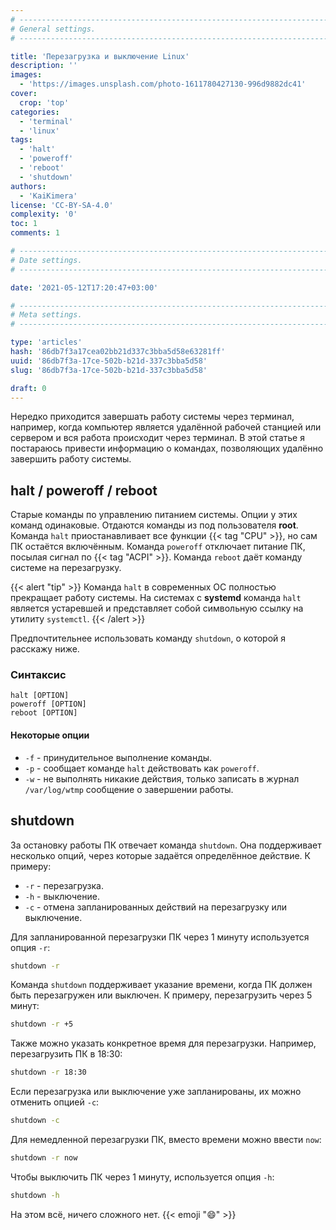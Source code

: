 ```yaml
---
# -------------------------------------------------------------------------------------------------------------------- #
# General settings.
# -------------------------------------------------------------------------------------------------------------------- #

title: 'Перезагрузка и выключение Linux'
description: ''
images:
  - 'https://images.unsplash.com/photo-1611780427130-996d9882dc41'
cover:
  crop: 'top'
categories:
  - 'terminal'
  - 'linux'
tags:
  - 'halt'
  - 'poweroff'
  - 'reboot'
  - 'shutdown'
authors:
  - 'KaiKimera'
license: 'CC-BY-SA-4.0'
complexity: '0'
toc: 1
comments: 1

# -------------------------------------------------------------------------------------------------------------------- #
# Date settings.
# -------------------------------------------------------------------------------------------------------------------- #

date: '2021-05-12T17:20:47+03:00'

# -------------------------------------------------------------------------------------------------------------------- #
# Meta settings.
# -------------------------------------------------------------------------------------------------------------------- #

type: 'articles'
hash: '86db7f3a17cea02bb21d337c3bba5d58e63281ff'
uuid: '86db7f3a-17ce-502b-b21d-337c3bba5d58'
slug: '86db7f3a-17ce-502b-b21d-337c3bba5d58'

draft: 0
---
```


Нередко приходится завершать работу системы через терминал, например, когда компьютер является удалённой рабочей станцией или сервером и вся работа происходит через терминал. В этой статье я постараюсь привести информацию о командах, позволяющих удалённо завершить работу системы.

<!--more-->

## halt / poweroff / reboot

Старые команды по управлению питанием системы. Опции у этих команд одинаковые. Отдаются команды из под пользователя **root**. Команда `halt` приостанавливает все функции {{< tag "CPU" >}}, но сам ПК остаётся включённым. Команда `poweroff` отключает питание ПК, посылая сигнал по {{< tag "ACPI" >}}. Команда `reboot` даёт команду системе на перезагрузку.

{{< alert "tip" >}}
Команда `halt` в современных ОС полностью прекращает работу системы. На системах с **systemd** команда `halt` является устаревшей и представляет собой символьную ссылку на утилиту `systemctl`.
{{< /alert >}}

Предпочтительнее использовать команду `shutdown`, о которой я расскажу ниже.

### Синтаксис

```text
halt [OPTION]
poweroff [OPTION]
reboot [OPTION]
```

#### Некоторые опции

- `-f` - принудительное выполнение команды.
- `-p` - сообщает команде `halt` действовать как `poweroff`.
- `-w` - не выполнять никакие действия, только записать в журнал `/var/log/wtmp` сообщение о завершении работы.

## shutdown

За остановку работы ПК отвечает команда `shutdown`. Она поддерживает несколько опций, через которые задаётся определённое действие. К примеру:

- `-r` - перезагрузка.
- `-h` - выключение.
- `-c` - отмена запланированных действий на перезагрузку или выключение.

Для запланированной перезагрузки ПК через 1 минуту используется опция `-r`:

```bash
shutdown -r
```

Команда `shutdown` поддерживает указание времени, когда ПК должен быть перезагружен или выключен. К примеру, перезагрузить через 5 минут:

```bash
shutdown -r +5
```

Также можно указать конкретное время для перезагрузки. Например, перезагрузить ПК в 18:30:

```bash
shutdown -r 18:30
```

Если перезагрузка или выключение уже запланированы, их можно отменить опцией `-c`:

```bash
shutdown -c
```

Для немедленной перезагрузки ПК, вместо времени можно ввести `now`:

```bash
shutdown -r now
```

Чтобы выключить ПК через 1 минуту, используется опция `-h`:

```bash
shutdown -h
```

На этом всё, ничего сложного нет. {{< emoji ":smile:" >}}
